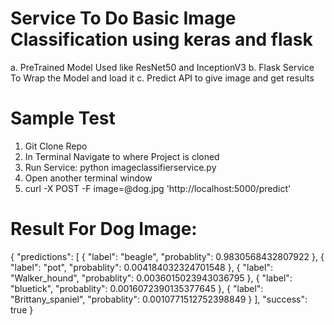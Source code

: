 # Service To Do Basic Image Classification using keras and flask

a. PreTrained Model Used like ResNet50 and InceptionV3
b. Flask Service To Wrap the Model and load it
c. Predict API to give image and get results

# Sample Test
1. Git Clone Repo
2. In Terminal Navigate to where Project is cloned
3. Run Service: python imageclassifierservice.py
4. Open another terminal window
5. curl -X POST -F image=@dog.jpg 'http://localhost:5000/predict'

# Result For Dog Image:
{
  "predictions": [
    {
      "label": "beagle",
      "probablity": 0.9830568432807922
    },
    {
      "label": "pot",
      "probablity": 0.004184032324701548
    },
    {
      "label": "Walker_hound",
      "probablity": 0.0036015023943036795
    },
    {
      "label": "bluetick",
      "probablity": 0.0016072390135377645
    },
    {
      "label": "Brittany_spaniel",
      "probablity": 0.0010771512752398849
    }
  ],
  "success": true
}
